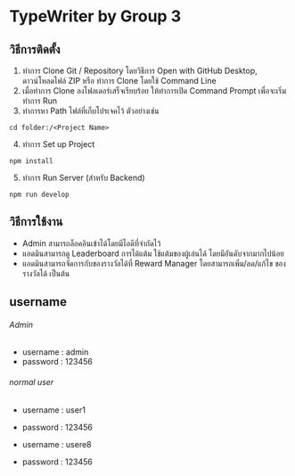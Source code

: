 # TypeWriter by Group 3

## วิธีการติดตั้ง

1. ทำการ Clone Git / Repository โดยวิธีการ Open with GitHub Desktop, ดาวน์โหลดไฟล์ ZIP หรือ ทำการ Clone โดยใช้ Command Line
2. เมื่อทำการ Clone ลงโฟลเดอร์เสร็จเรียบร้อย ให้ทำการเปิด Command Prompt เพื่อจะเริ่มทำการ Run
3. ทำการหา Path ไฟล์ที่เก็บโปรเจคไว้ ตัวอย่างเช่น 
```
cd folder:/<Project Name>
```
4. ทำการ Set up Project
```
npm install
```
5. ทำการ Run Server (สำหรับ Backend)
```
npm run develop
```


## วิธีการใช้งาน
* Admin สามารถล็อคอินเข้าได้โดยมีไอดีที่จำกัดไว้
* แอดมินสามารถดู Leaderboard การได้แต้ม ใช้แต้มของผู้เล่นได้ โดยมีอันดับจากมากไปน้อย
* แอดมินสามารถจัดการกับของรางวัลได้ที่ Reward Manager โดยสามารถเพิ่ม/ลด/แก้ไข ของรางวัลได้ เป็นต้น

## username

###### Admin 
* username : admin
* password : 123456

###### normal user
* username : user1
* password : 123456

* username : usere8
* password : 123456
